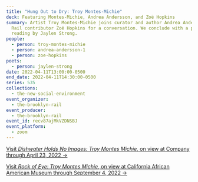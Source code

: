 ```yaml
---
title: "Hung Out to Dry: Troy Montes-Michie"
deck: Featuring Montes-Michie, Andrea Andersson, and Zoë Hopkins
summary: Artist Troy Montes-Michie joins curator and author Andrea Andersson and
  Rail contributor Zoë Hopkins for a conversation. We conclude with a poetry
  reading by Jaylen Strong.
people:
  - person: troy-montes-michie
  - person: andrea-andersson-1
  - person: zoe-hopkins
poets:
  - person: jaylen-strong
date: 2022-04-11T13:00:00-0500
end_date: 2022-04-11T14:30:00-0500
series: 535
collections:
  - the-new-social-environment
event_organizer:
  - the-brooklyn-rail
event_producer:
  - the-brooklyn-rail
event_id: recv87ajMkVZDNSBJ
event_platform:
  - zoom
---
```

[Visit *Dishwater Holds No Images: Troy Montes Michie*, on view at Company through April 23, 2022 →](https://companygallery.us/exhibitions/dishwater-holds-no-images/)

[Visit *Rock of Eye: Troy Montes Michie*, on view at California African American Museum through September 4, 2022 →](https://caamuseum.org/exhibitions/2022/troy-montes-michie-rock-of-eye)